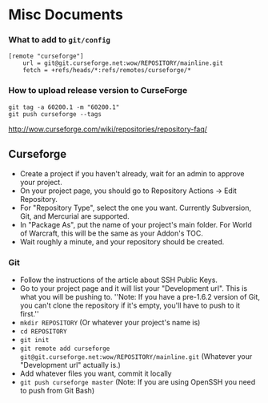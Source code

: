 # Misc Documents

### What to add to `git/config`
```
[remote "curseforge"]
	url = git@git.curseforge.net:wow/REPOSITORY/mainline.git
	fetch = +refs/heads/*:refs/remotes/curseforge/*
```

### How to upload release version to CurseForge 
```
git tag -a 60200.1 -m "60200.1"
git push curseforge --tags
```
http://wow.curseforge.com/wiki/repositories/repository-faq/

## Curseforge
- Create a project if you haven't already, wait for an admin to approve your project.
- On your project page, you should go to Repository Actions -> Edit Repository.
- For "Repository Type", select the one you want. Currently Subversion, Git, and Mercurial are supported.
- In "Package As", put the name of your project's main folder. For World of Warcraft, this will be the same as your Addon's TOC.
- Wait roughly a minute, and your repository should be created.

### Git
- Follow the instructions of the article about SSH Public Keys.
- Go to your project page and it will list your "Development url". This is what you will be pushing to. ''Note: If you have a pre-1.6.2 version of Git, you can't clone the repository if it's empty, you'll have to push to it first.''
- `mkdir REPOSITORY` (Or whatever your project's name is)
- `cd REPOSITORY`
- `git init`
- `git remote add curseforge git@git.curseforge.net:wow/REPOSITORY/mainline.git` (Whatever your "Development url" actually is.)
- Add whatever files you want, commit it locally
- `git push curseforge master` (Note: If you are using OpenSSH you need to push from Git Bash)

